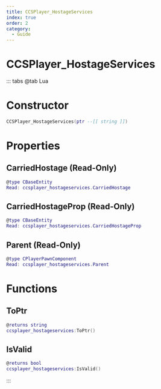 ```yaml
---
title: CCSPlayer_HostageServices
index: true
order: 2
category:
  - Guide
---
```


# CCSPlayer_HostageServices

::: tabs
@tab Lua
# Constructor
```lua
CCSPlayer_HostageServices(ptr --[[ string ]])
```
# Properties
## CarriedHostage (Read-Only)
```lua
@type CBaseEntity
Read: ccsplayer_hostageservices.CarriedHostage
```
## CarriedHostageProp (Read-Only)
```lua
@type CBaseEntity
Read: ccsplayer_hostageservices.CarriedHostageProp
```
## Parent (Read-Only)
```lua
@type CPlayerPawnComponent
Read: ccsplayer_hostageservices.Parent
```
# Functions
## ToPtr
```lua
@returns string
ccsplayer_hostageservices:ToPtr()
```
## IsValid
```lua
@returns bool
ccsplayer_hostageservices:IsValid()
```

:::